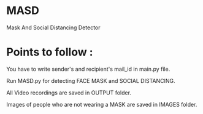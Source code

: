 # MASD
Mask And Social Distancing Detector

# Points to follow : 

You have to write sender's and recipient's mail_id in main.py file. 

Run MASD.py for detecting FACE MASK and SOCIAL DISTANCING.

All Video recordings are saved in OUTPUT folder.

Images of people who are not wearing a MASK are saved in IMAGES folder.

